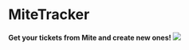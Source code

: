 MiteTracker
===========

<strong>Get your tickets from Mite and create new ones!</strong>
<img src="/rmetel/MiteTracker/raw/master/MiteTracker/Pictures/mitetracker.PNG" />

